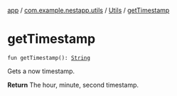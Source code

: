 [app](../../index.md) / [com.example.nestapp.utils](../index.md) / [Utils](index.md) / [getTimestamp](./get-timestamp.md)

# getTimestamp

`fun getTimestamp(): `[`String`](https://kotlinlang.org/api/latest/jvm/stdlib/kotlin/-string/index.html)

Gets a now timestamp.

**Return**
The hour, minute, second timestamp.


